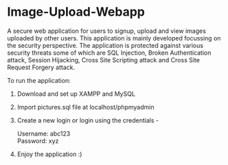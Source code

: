 # Image-Upload-Webapp
A secure web application for users to signup, upload and view images uploaded by other users. 
This application is mainly developed focussing on the security perspective.
The application is protected against various security threats some  of which are SQL Injection, Broken Authentication attack, 
Session Hijacking, Cross Site Scripting attack and Cross Site Request Forgery attack.

To run the application:
1. Download and set up XAMPP and MySQL
2. Import pictures.sql file at localhost/phpmyadmin
3. Create a new login or login using the credentials - 
    
    Username: abc123  
    Password: xyz 
    
    
4. Enjoy the application :)

